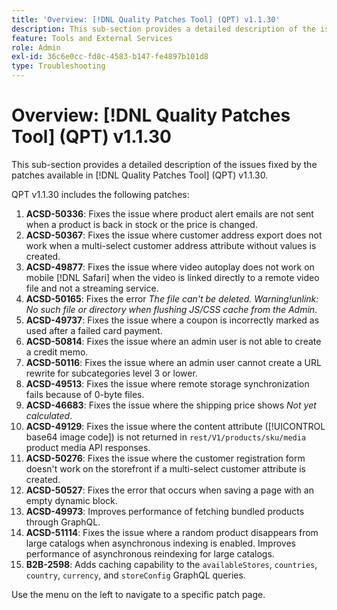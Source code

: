 ```yaml
---
title: 'Overview: [!DNL Quality Patches Tool] (QPT) v1.1.30'
description: This sub-section provides a detailed description of the issues fixed by the patches available in [!DNL Quality Patches Tool] (QPT) v1.1.30.
feature: Tools and External Services
role: Admin
exl-id: 36c6e0cc-fd8c-4583-b147-fe4897b101d8
type: Troubleshooting
---
```

# Overview: [!DNL Quality Patches Tool] (QPT) v1.1.30

This sub-section provides a detailed description of the issues fixed by the patches available in [!DNL Quality Patches Tool] (QPT) v1.1.30. 

QPT v1.1.30 includes the following patches:

1. **ACSD-50336**: Fixes the issue where product alert emails are not sent when a product is back in stock or the price is changed.
1. **ACSD-50367**: Fixes the issue where customer address export does not work when a multi-select customer address attribute without values is created.
1. **ACSD-49877**: Fixes the issue where video autoplay does not work on mobile [!DNL Safari] when the video is linked directly to a remote video file and not a streaming service.
1. **ACSD-50165**: Fixes the error *The file can't be deleted. Warning!unlink: No such file or directory when flushing JS/CSS cache from the Admin*.
1. **ACSD-49737**: Fixes the issue where a coupon is incorrectly marked as used after a failed card payment.
1. **ACSD-50814**: Fixes the issue where an admin user is not able to create a credit memo.
1. **ACSD-50116**: Fixes the issue where an admin user cannot create a URL rewrite for subcategories level 3 or lower.
1. **ACSD-49513**: Fixes the issue where remote storage synchronization fails because of 0-byte files.
1. **ACSD-46683**: Fixes the issue where the shipping price shows *Not yet calculated*.
1. **ACSD-49129**: Fixes the issue where the content attribute ([!UICONTROL base64 image code]) is not returned in `rest/V1/products/sku/media` product media API responses.
1. **ACSD-50276**: Fixes the issue where the customer registration form doesn't work on the storefront if a multi-select customer attribute is created.
1. **ACSD-50527**: Fixes the error that occurs when saving a page with an empty dynamic block.
1. **ACSD-49973**: Improves performance of fetching bundled products through GraphQL.
1. **ACSD-51114**: Fixes the issue where a random product disappears from large catalogs when asynchronous indexing is enabled. Improves performance of asynchronous reindexing for large catalogs.
1. **B2B-2598**: Adds caching capability to the `availableStores`, `countries`, `country`, `currency`, and `storeConfig` GraphQL queries.

Use the menu on the left to navigate to a specific patch page.
